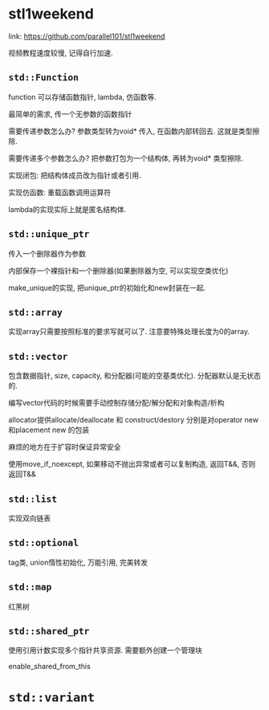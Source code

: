 # stl1weekend

link: <https://github.com/parallel101/stl1weekend>

视频教程速度较慢, 记得自行加速.

## `std::Function`

function 可以存储函数指针, lambda, 仿函数等.

最简单的需求, 传一个无参数的函数指针

需要传递参数怎么办? 参数类型转为void* 传入, 在函数内部转回去. 这就是类型擦除.

需要传递多个参数怎么办? 把参数打包为一个结构体, 再转为void* 类型擦除.

实现闭包: 把结构体成员改为指针或者引用.

实现仿函数: 重载函数调用运算符

lambda的实现实际上就是匿名结构体.

## `std::unique_ptr`

传入一个删除器作为参数

内部保存一个裸指针和一个删除器(如果删除器为空, 可以实现空类优化)

make_unique的实现, 把unique_ptr的初始化和new封装在一起.

## `std::array`

实现array只需要按照标准的要求写就可以了. 注意要特殊处理长度为0的array.

## `std::vector`

包含数据指针, size, capacity, 和分配器(可能的空基类优化). 分配器默认是无状态的.

编写vector代码的时候需要手动控制存储分配/解分配和对象构造/析构

allocator提供allocate/deallocate 和 construct/destory
分别是对operator new 和placement new 的包装

麻烦的地方在于扩容时保证异常安全

使用move_if_noexcept, 如果移动不抛出异常或者可以复制构造, 返回T&&, 否则返回T&&

## `std::list`

实现双向链表

## `std::optional`

tag类, union惰性初始化, 万能引用, 完美转发

## `std::map`

红黑树

## `std::shared_ptr`

使用引用计数实现多个指针共享资源. 需要额外创建一个管理块

enable_shared_from_this

# `std::variant`
